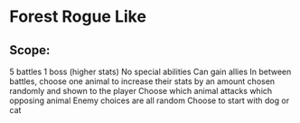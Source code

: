 # Forest Rogue Like

## Scope:
5 battles
1 boss (higher stats)
No special abilities
Can gain allies
In between battles, choose one animal to increase their stats by an amount chosen randomly and shown to the player
Choose which animal attacks which opposing animal
Enemy choices are all random
Choose to start with dog or cat